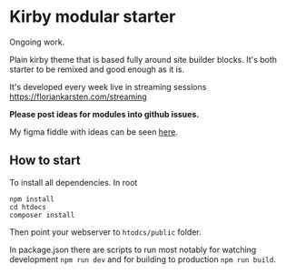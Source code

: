 # Kirby modular starter
Ongoing work.

Plain kirby theme that is based fully around site builder blocks. It's both starter to be remixed and good enough as it is.

It's developed every week live in streaming sessions https://floriankarsten.com/streaming

**Please post ideas for modules into github issues.**

My figma fiddle with ideas can be seen [here](https://www.figma.com/file/dYX5b13h1n75ZdhnyFXcAc/Modular-starter?node-id=0%3A1). 

## How to start
To install all dependencies. In root
```
npm install
cd htdocs
composer install
```

Then point your webserver to ```htodcs/public``` folder.

In package.json there are scripts to run most notably for watching development ```npm run dev``` and for building to production ```npm run build```.
